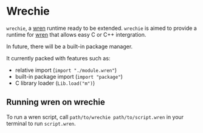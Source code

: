 # Wrechie 
`wrechie`, a [wren] runtime ready to be extended. `wrechie` is aimed to provide a runtime for [wren] that allows easy C or C++ intergration.

In future, there will be a built-in package manager.

It currently packed with features such as:

- relative import (`import "./module.wren"`)
- built-in package import (`import "package"`)
- C library loader (`Lib.load("m")`)


## Running wren on wrechie
To run a wren script, call `path/to/wrechie path/to/script.wren` in your terminal to run `script.wren`.


[wren]: https://wren.io/